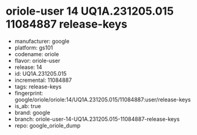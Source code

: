 # oriole-user 14 UQ1A.231205.015 11084887 release-keys
- manufacturer: google
- platform: gs101
- codename: oriole
- flavor: oriole-user
- release: 14
- id: UQ1A.231205.015
- incremental: 11084887
- tags: release-keys
- fingerprint: google/oriole/oriole:14/UQ1A.231205.015/11084887:user/release-keys
- is_ab: true
- brand: google
- branch: oriole-user-14-UQ1A.231205.015-11084887-release-keys
- repo: google_oriole_dump
